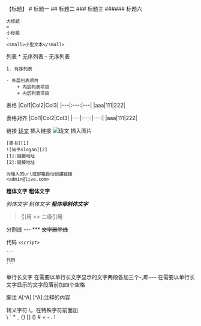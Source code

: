 
【标题】
	# 标题一
	## 标题二
	### 标题三
	###### 标题六

	大标题
	=
	小标题
	-
	<small>小型文本</small>

列表
	* 无序列表
	- 无序列表

	1. 有序列表

	- 外层列表项目
		+ 内层列表项目
		+ 内层列表项目

表格
	|Col1|Col2|Col3|
	|---|:---:|---|
	|aaa|111|222|

表格对齐
	|Col1|Col2|Col3|
	|---|:---:|---:|
	|aaa|111|222|
	
链接
	[珑文](http://www.lulongwen) 插入链接
	![珑文](http://www.lulongwen/logo.png) 插入图片

	[简书][1]
	![简书slogan][2]
	[1]:链接地址
	[2]:链接地址

	为输入的url或邮箱自动创建链接
	<admin@live.com>


**粗体文字**
__粗体文字__

*斜体文字*
_斜体文字_
***粗体带斜体文字***

> 引用
	>> 二级引用

分割线
	---
	***
	~~文字删除线~~


代码
	`<script>`

	```
	代码
	```

单行长文字
	在需要以单行长文字显示的文字两段各加三个`~`,即`~~~`
	在需要以单行长文字显示的文字段落前加四个空格

脚注
	A[^A]
	[^A]:注释的内容

转义字符 \，在特殊字符前面加 \
	\\
	\`
	\*
	\_
	\{\}
	\[\]
	\(\)
	\#
	\+
	\-
	\.
	\!
